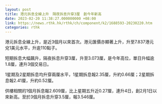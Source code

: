 ```yaml
---
layout: post
title: 港元拆息全線上升　隔夜拆息升穿3厘　創今年新高
date: 2023-02-20 11:38:27.000000000 +08:00
link: https://news.rthk.hk/rthk/ch/component/k2/1688593-20230220.htm
categories: rthk
---
```


港元拆息全線上升，是近3個月以來首次。港元匯價亦顯著上升，升至7.837港元兌1美元水平，升逾110點子。

短期拆息大幅飆升，隔夜拆息升穿3厘，升至3.073厘，是今年高位，單日升幅逾1.8厘，連升3個交易日。

1星期及2星期拆息均升穿兩厘水平，1星期拆息報2.35厘，升約0.66厘；2星期拆息報2.41厘，升約0.52厘。

供樓相關的1個月拆息報2.609厘，比上星期五升近0.27厘，連升4日，創2月1日以來新高。至於3個月拆息升穿3.5厘，報3.546厘。
